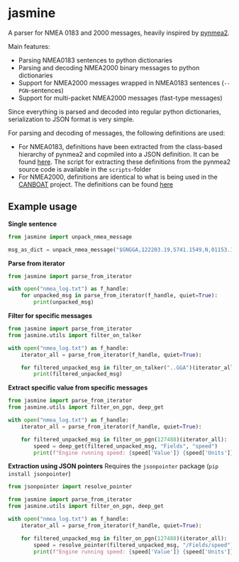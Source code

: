 # jasmine

A parser for NMEA 0183 and 2000 messages, heavily inspired by [pynmea2](https://github.com/Knio/pynmea2).

Main features:

* Parsing NMEA0183 sentences to python dictionaries
* Parsing and decoding NMEA2000 binary messages to python dictionaries
* Support for NMEA2000 messages wrapped in NMEA0183 sentences (``--PGN``-sentences)
* Support for multi-packet NMEA2000 messages (fast-type messages)

Since everything is parsed and decoded into regular python dictionaries, serialization to JSON format is very simple.

For parsing and decoding of messages, the following definitions are used:

- For NMEA0183, definitions have been extracted from the class-based hierarchy of pynmea2 and copmiled into a JSON definition. It can be found [here](https://github.com/RISE-MO/jasmine/blob/master/jasmine/talkers.json). The script for extracting these definitions from the pynmea2 source code is available in the ``scripts``-folder
- For NMEA2000, definitions are identical to what is being used in the [CANBOAT](https://github.com/canboat/canboat) project. The definitions can be found [here](https://github.com/RISE-MO/jasmine/blob/master/jasmine/pgns.json)

## Example usage

**Single sentence**
```python
from jasmine import unpack_nmea_message

msg_as_dict = unpack_nmea_message("$GNGGA,122203.19,5741.1549,N,01153.1748,E,4,37,0.5,4.03,M,35.78,M,,*72")
```

**Parse from iterator**
```python
from jasmine import parse_from_iterator

with open("nmea_log.txt") as f_handle:
    for unpacked_msg in parse_from_iterator(f_handle, quiet=True):
        print(unpacked_msg)
```

**Filter for specific messages**
```python
from jasmine import parse_from_iterator
from jasmine.utils import filter_on_talker

with open("nmea_log.txt") as f_handle:
    iterator_all = parse_from_iterator(f_handle, quiet=True):

    for filtered_unpacked_msg in filter_on_talker("..GGA")(iterator_all): # Accepts regex!
        print(filtered_unpacked_msg)
```

**Extract specific value from specific messages**
```python
from jasmine import parse_from_iterator
from jasmine.utils import filter_on_pgn, deep_get

with open("nmea_log.txt") as f_handle:
    iterator_all = parse_from_iterator(f_handle, quiet=True):

    for filtered_unpacked_msg in filter_on_pgn(127488)(iterator_all):
        speed = deep_get(filtered_unpacked_msg, "Fields", "speed")
        print(f"Engine running speed: {speed['Value']} {speed['Units']}")
```

**Extraction using JSON pointers**
Requires the `jsonpointer` package (`pip install jsonpointer`)
```python
from jsonpointer import resolve_pointer

from jasmine import parse_from_iterator
from jasmine.utils import filter_on_pgn, deep_get

with open("nmea_log.txt") as f_handle:
    iterator_all = parse_from_iterator(f_handle, quiet=True):

    for filtered_unpacked_msg in filter_on_pgn(127488)(iterator_all):
        speed = resolve_pointer(filtered_unpacked_msg, "/Fields/speed")
        print(f"Engine running speed: {speed['Value']} {speed['Units']}")
```